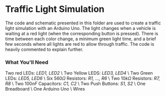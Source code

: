 # Traffic Light Simulation
The code and schematic presented in this folder are used to create a traffic light simulation with an Arduino Uno. The light changes when a vehicle is waiting at a red light (when the corresponding button is pressed).
There is time between each color change, a minimum green light time, and a brief few seconds where all lights are red to allow through traffic. The code is heavily commented to explain further.

### What You'll Need
Two red LEDs: *LED1, LED2* \\
Two Yellow LEDS: *LED3, LED4* \\
Two Green LEDs: *LED5, LED6* \\
Six $560 \Omega$ Resistors: *R1, ..., R6* \\
Two $10k \Omega$ Resistors: *R7, R8* \\
Two $100nF$ Capacitors: *C1, C2* \\
Two Push Buttons: *S1, S2* \\
One Breadboard \\
One Arduino Uno \\
Wires
